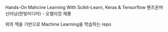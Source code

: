 
Hands-On Mahcine Learning With Scikit-Learn, Keras & Tensorflow
핸즈온머신러닝(한빛미디어) - 오렐리앙 제롱

위의 책을 기반으로 Machine Learning을 학습하는 repo


